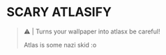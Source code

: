# SCARY ATLASIFY


> ⚠️ | Turns your wallpaper into atlasx be careful!
>
> Atlas is some nazi skid :o
